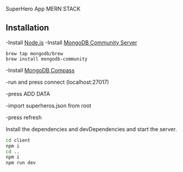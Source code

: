 SuperHero App
MERN STACK
## Installation

-Install [Node.js](https://nodejs.org)
-Install [MongoDB Community Server](https://www.mongodb.com/docs/manual/administration/install-community/)
```
brew tap mongodb/brew
brew install mongodb-community
```
-Install [MongoDB Compass](https://www.mongodb.com/try/download/compass)

-run and press connect (localhost:27017)

-press ADD DATA

-import superheros.json from root

-press refresh

Install the dependencies and devDependencies and start the server.

```sh
cd client
npm i
cd ..
npm i 
npm run dev
```
